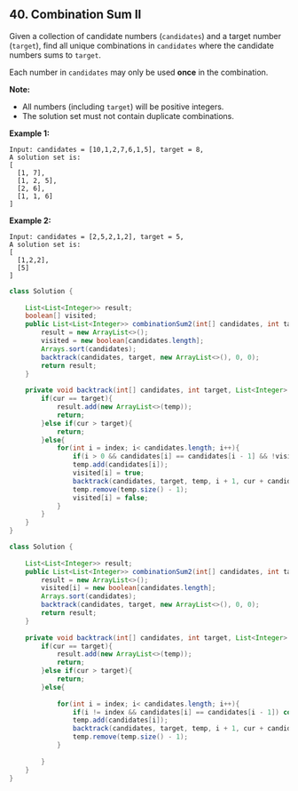 ## 40. Combination Sum II

Given a collection of candidate numbers (`candidates`) and a target number (`target`), find all unique combinations in `candidates` where the candidate numbers sums to `target`.

Each number in `candidates` may only be used **once** in the combination.

**Note:**

- All numbers (including `target`) will be positive integers.
- The solution set must not contain duplicate combinations.

**Example 1:**

```
Input: candidates = [10,1,2,7,6,1,5], target = 8,
A solution set is:
[
  [1, 7],
  [1, 2, 5],
  [2, 6],
  [1, 1, 6]
]
```

**Example 2:**

```
Input: candidates = [2,5,2,1,2], target = 5,
A solution set is:
[
  [1,2,2],
  [5]
]
```





```java
class Solution {
    
    List<List<Integer>> result;
    boolean[] visited;
    public List<List<Integer>> combinationSum2(int[] candidates, int target) {
        result = new ArrayList<>();
        visited = new boolean[candidates.length];
        Arrays.sort(candidates);
        backtrack(candidates, target, new ArrayList<>(), 0, 0);
        return result;
    }
    
    private void backtrack(int[] candidates, int target, List<Integer> temp, int index, int cur){
        if(cur == target){
            result.add(new ArrayList<>(temp));
            return;
        }else if(cur > target){
            return;
        }else{
            for(int i = index; i< candidates.length; i++){
                if(i > 0 && candidates[i] == candidates[i - 1] && !visited[i - 1]) continue;
                temp.add(candidates[i]);
                visited[i] = true;
                backtrack(candidates, target, temp, i + 1, cur + candidates[i]);
                temp.remove(temp.size() - 1);
                visited[i] = false;
            }
        }
    }
}
```



```java
class Solution {
    
    List<List<Integer>> result;
    public List<List<Integer>> combinationSum2(int[] candidates, int target) {
        result = new ArrayList<>();
        visited[i] = new boolean[candidates.length];
        Arrays.sort(candidates);
        backtrack(candidates, target, new ArrayList<>(), 0, 0);
        return result;
    }
    
    private void backtrack(int[] candidates, int target, List<Integer> temp, int index, int cur){
        if(cur == target){
            result.add(new ArrayList<>(temp));
            return;
        }else if(cur > target){
            return;
        }else{
            
            for(int i = index; i< candidates.length; i++){
                if(i != index && candidates[i] == candidates[i - 1]) continue;
                temp.add(candidates[i]);
                backtrack(candidates, target, temp, i + 1, cur + candidates[i]);
                temp.remove(temp.size() - 1);
            }
            
        }
    }
}
```

